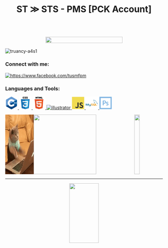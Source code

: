 <h1 align="center">ST ≫ STS - PMS [PCK Account]</h1>

<h3 align="center"></h3>

<h3 align="center"></h3>
<br><br>


<p align="center"> <img src="https://64.media.tumblr.com/72cdcaf8cac1350bf600c4bee286777c/tumblr_psesb4tkxl1wk1137o1_r1_400.gifv" width="70%" height="70%"></p>

<p align="left"> <img src="https://komarev.com/ghpvc/?username=truancy-a4s1&label=Profile%20views&color=0e75b6&style=flat" alt="truancy-a4s1" /> </p>

<h3 align="left">Connect with me:</h3>
<p align="left">
<a href="https://fb.com/https://www.facebook.com/tusmfpm" target="blank"><img align="center" src="https://raw.githubusercontent.com/rahuldkjain/github-profile-readme-generator/master/src/images/icons/Social/facebook.svg" alt="https://www.facebook.com/tusmfpm" height="30" width="40" /></a>
</p>

<h3 align="left">Languages and Tools:</h3>
<p align="left"> <a href="https://www.w3schools.com/cpp/" target="_blank" rel="noreferrer"> <img src="https://raw.githubusercontent.com/devicons/devicon/master/icons/cplusplus/cplusplus-original.svg" alt="cplusplus" width="40" height="40"/> </a> <a href="https://www.w3schools.com/css/" target="_blank" rel="noreferrer"> <img src="https://raw.githubusercontent.com/devicons/devicon/master/icons/css3/css3-original-wordmark.svg" alt="css3" width="40" height="40"/> </a> <a href="https://www.w3.org/html/" target="_blank" rel="noreferrer"> <img src="https://raw.githubusercontent.com/devicons/devicon/master/icons/html5/html5-original-wordmark.svg" alt="html5" width="40" height="40"/> </a> <a href="https://www.adobe.com/in/products/illustrator.html" target="_blank" rel="noreferrer"> <img src="https://www.vectorlogo.zone/logos/adobe_illustrator/adobe_illustrator-icon.svg" alt="illustrator" width="40" height="40"/> </a> <a href="https://developer.mozilla.org/en-US/docs/Web/JavaScript" target="_blank" rel="noreferrer"> <img src="https://raw.githubusercontent.com/devicons/devicon/master/icons/javascript/javascript-original.svg" alt="javascript" width="40" height="40"/> </a> <a href="https://www.mysql.com/" target="_blank" rel="noreferrer"> <img src="https://raw.githubusercontent.com/devicons/devicon/master/icons/mysql/mysql-original-wordmark.svg" alt="mysql" width="40" height="40"/> </a> <a href="https://www.photoshop.com/en" target="_blank" rel="noreferrer"> <img src="https://raw.githubusercontent.com/devicons/devicon/master/icons/photoshop/photoshop-line.svg" alt="photoshop" width="40" height="40"/> </a> </p>

<img src="https://github.com/Truancy-A4S1/WebDev/blob/main/random_img/ezgif-5-d1444872c6.gif" width="18%" height="190px" align="left"> <img src="https://github-readme-stats.vercel.app/api/top-langs?username=Truancy-A4S1&layout=compact&theme=dark" width="63%" height="190px" align="center"> <img src="https://media.tenor.com/y2JXkY1pXkwAAAAC/cat-computer.gif" width="18%" height="190px" align="right"/>

<hr>
<p align="center"> <img src="https://streak-stats.demolab.com/?user=Truancy-A4S1&theme=dark)](https://git.io/streak-stats&theme=dark" width="43%" height="190px"/> </p>




